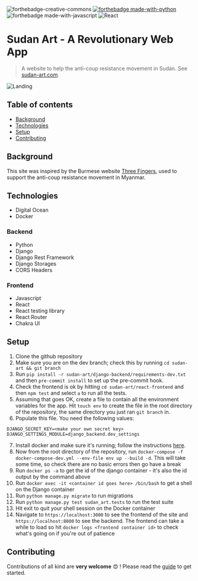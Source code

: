 ![forthebadge-creative-commons](https://forthebadge.com/images/badges/cc-0.svg)
[![forthebadge made-with-python](http://ForTheBadge.com/images/badges/made-with-python.svg)](https://www.python.org/)
![forthebadge made-with-javascript](https://forthebadge.com/images/badges/made-with-javascript.svg)
![React](https://img.shields.io/badge/react-%2320232a.svg?style=for-the-badge&logo=react&logoColor=%2361DAFB)

# Sudan Art - A Revolutionary Web App

> A website to help the anti-coup resistance movement in Sudan. See [sudan-art.com](https://sudan-art.com).

![Landing](.img/landing.png)

## Table of contents

- [Background](#background)
- [Technologies](#technologies)
- [Setup](#setup)
- [Contributing](#contributing)

## Background

This site was inspired by the Burmese website [Three Fingers](https://threefingers.org), used to support
the anti-coup resistance movement in Myanmar.

## Technologies

- Digital Ocean
- Docker

### Backend

- Python
- Django
- Django Rest Framework
- Django Storages
- CORS Headers

### Frontend

- Javascript
- React
- React testing library
- React Router
- Chakra UI

## Setup

1. Clone the github repository
2. Make sure you are on the dev branch; check this by running `cd sudan-art && git branch`
3. Run `pip install -r sudan-art/django-backend/requirements-dev.txt` and then `pre-commit install` to set up the
pre-commit hook.
4. Check the frontend is ok by hitting `cd sudan-art/react-frontend` and then `npm test` and select `a` to run all the tests.
5. Assuming that goes OK, create a file to contain all the environment variables for the app. Hit `touch env` to create the file in the root directory of the repository, the same directory you just ran `git branch` in.
6. Populate this file. You need the following values:

```
DJANGO_SECRET_KEY=<make your own secret key>
DJANGO_SETTINGS_MODULE=django_backend.dev_settings
```

7. Install docker and make sure it's running; follow the instructions [here](https://docs.docker.com/engine/install/).
8. Now from the root directory of the repository, run `docker-compose -f docker-compose-dev.yml --env-file env up --build -d`.
   This will take some time, so check there are no basic errors then go have a break
9. Run `docker ps -a` to get the id of the django container - it's also the id output by the command above
10. Run `docker exec -it <container id goes here> /bin/bash` to get a shell on the Django container
11. Run `python manage.py migrate` to run migrations
12. Run `python manage.py test sudan_art.tests` to run the test suite
13. Hit exit to quit your shell session on the Docker container
14. Navigate to `https://localhost:3000` to see the frontend of the site and `https://localhost:8000`
    to see the backend. The frontend can take a while to load so hit `docker logs <frontend container id>` to
    check what's going on if you're out of patience

## Contributing

Contributions of all kind are **very welcome** :heart_eyes: ! Please read the [guide](https://github.com/osintalex/sudan-art/blob/dev/CONTRIBUTING.MD)
to get started.
